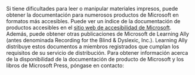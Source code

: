 Si tiene dificultades para leer o manipular materiales impresos, puede obtener la documentación para numerosos productos de Microsoft en formatos más accesibles. Puede ver un índice de la documentación de productos accesibles en el [sitio web de accesibilidad de Microsoft](http://go.microsoft.com/fwlink/?LinkId=8431). Además, puede obtener otras publicaciones de Microsoft de Learning Ally (antes denominada Recording for the Blind &amp; Dyslexic, Inc.). Learning Ally distribuye estos documentos a miembros registrados que cumplan los requisitos de su servicio de distribución. Para obtener información acerca de la disponibilidad de la documentación de producto de Microsoft y los libros de Microsoft Press, póngase en contacto:

<!--HONumber=Jul16_HO3-->


